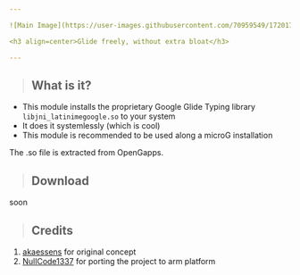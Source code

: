 ```yaml
---

![Main Image](https://user-images.githubusercontent.com/70959549/172017196-e415bfbe-c874-4494-b577-dca21e199dce.png)

<h3 align=center>Glide freely, without extra bloat</h3>

---
```


> ## What is it?
- This module installs the proprietary Google Glide Typing library `libjni_latinimegoogle.so` to your system
- It does it systemlessly (which is cool)
- This module is recommended to be used along a microG installation 

The .so file is extracted from OpenGapps.

> ## Download

soon

> ## Credits

1. [akaessens](https://github.com/akaessens) for original concept
2. [NullCode1337](https://github.com/NullCode1337) for porting the project to arm platform
